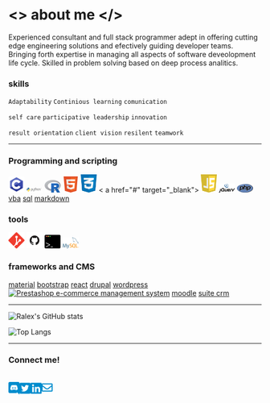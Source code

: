 # <> about me </>

Experienced consultant and full stack programmer adept in offering cutting edge engineering solutions and efectively guiding developer teams. Bringing forth expertise in managing all aspects of software deveolopment life cycle.
Skilled in problem solving based on deep process analitics.

### skills

``Adaptability`` ``Continious learning`` ``comunication``

``self care`` ``participative leadership`` ``innovation``

``result orientation`` ``client vision`` ``resilent`` ``teamwork``

---

### Programming and scripting

<div >
  <a href="https://www.cprogramming.com/" target="_blank"><img width="32px" src="https://raw.githubusercontent.com/ralexrivero/xelar_theme_profile/main/icons/language_c-programming.svg" alt="C Low level programming language"></a>
  <a href="https://www.python.org" target="_blank"> <img width="32px" src="https://raw.githubusercontent.com/ralexrivero/xelar_theme_profile/main/icons/python-logo-inkscape.svg" alt=""></a>
  <a href="https://www.r-project.org/" target="_blank"><img width="32px" src="https://raw.githubusercontent.com/ralexrivero/xelar_theme_profile/main/icons/Rlogo.svg" alt="R Project for Statistical Computing"></a>
  <a href="https://html.spec.whatwg.org/multipage/" target="_blank"> <img width="32px" src="https://raw.githubusercontent.com/ralexrivero/xelar_theme_profile/main/icons/HTML5%20Logo%20Badge.svg" alt="HTML5"></a>
  <a href="#" target="_blank"> <img width="32px" src="https://raw.githubusercontent.com/ralexrivero/xelar_theme_profile/main/icons/css3.svg" alt="CSS3"></a>
  < a href="#" target="_blank"> <img width="32px" src="https://raw.githubusercontent.com/ralexrivero/xelar_theme_profile/main/icons/javascript.svg" alt="javascript"></a>
  <a href="#" target="_blank"> <img width="32px" src="https://raw.githubusercontent.com/ralexrivero/xelar_theme_profile/main/icons/jquery.svg" alt="jquery"></a>
  <a href="#" target="_blank"> <img width="32px" src="https://raw.githubusercontent.com/ralexrivero/xelar_theme_profile/main/icons/php.svg" alt="php"></a>
  <a href="#" target="_blank"> vba<img width="32px" src="" alt=""></a>
  <a href="#" target="_blank"> sql<img width="32px" src="" alt=""></a>
  <a href="#" target="_blank"> markdown<img width="32px" src="" alt=""></a>
  
  
### tools
  
  <a href="#" target="_blank"> <img width="32px" src="https://raw.githubusercontent.com/ralexrivero/xelar_theme_profile/main/icons/git.svg" alt="git distributed version control system"></a>
  <a href="https://github.com" target="_blank"> <img width="32px" src="https://raw.githubusercontent.com/ralexrivero/xelar_theme_profile/main/icons/github.svg" alt="Github"></a>
  <a href="#" target="_blank"> <img width="32px" src="https://raw.githubusercontent.com/ralexrivero/xelar_theme_profile/main/icons/terminal.svg" alt="terminal"></a>
  <a href="#" target="_blank"> <img width="32px" src="https://raw.githubusercontent.com/ralexrivero/xelar_theme_profile/main/icons/mysql.svg" alt="mysql"></a>


### frameworks and CMS
  
  <a href="#" target="_blank"> material<img src="" alt=""></a>
  <a href="#" target="_blank"> bootstrap<img src="" alt=""></a>
  <a href="#" target="_blank"> react<img src="" alt=""></a>
  <a href="#" target="_blank"> drupal<img src="" alt=""></a>
  <a href="#" target="_blank"> wordpress<img src="" alt=""></a>
  <a href="https://www.prestashop.com/" target="_blank"> <img src="" alt="Prestashop e-commerce management system"></a>
  <a href="#" target="_blank"> moodle<img src="" alt=""></a>
  <a href="#" target="_blank"> suite crm<img src="" alt=""></a>
</div>

---

![Ralex's GitHub stats](https://github-readme-stats.vercel.app/api?username=ralexrivero&show_icons=true&theme=dark&custom_title=Ronald%20Alexander's%20Github%20Profile)

![Top Langs](https://github-readme-stats.vercel.app/api/top-langs/?username=ralexrivero&layout=compact&hide=roff&theme=dark)

---

### Connect me! 

<br>
<a href ="https://discord.gg/4QNsYMAa4t" target="_blank" rel="noreferrer noopener"> <img align="left" src="https://raw.githubusercontent.com/ralexrivero/xelar_theme_profile/main/icons/discord-brands_blue.svg" alt="Ronald Rivero | Discord" width="22px"> </a>
<a href="https://twitter.com/ralex_uy" target="_blank"> <img align="left" alt="Ronald Rivero | Twitter" width="22px" src="https://raw.githubusercontent.com/ralexrivero/xelar_theme_profile/main/icons/twitter-square-brands_blue.svg" /> </a>
<a href="https://www.linkedin.com/in/ronald-rivero/" target="_blank"> <img align="left" alt="Ronald Rivero | LinkedIn" width="22px" src="https://raw.githubusercontent.com/ralexrivero/xelar_theme_profile/main/icons/linkedin-brands_blue.svg" /> </a>
<a href="mailto:ralexrivero@gmail.com?subject=Contact" target="_blank"><img align="left" width="22" src="https://raw.githubusercontent.com/ralexrivero/xelar_theme_profile/main/icons/envelope-regular_blue.svg" alt="email me"> </a>
<br>
